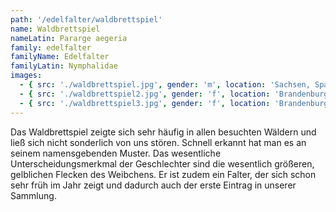 ```yaml
---
path: '/edelfalter/waldbrettspiel'
name: Waldbrettspiel
nameLatin: Pararge aegeria
family: edelfalter
familyName: Edelfalter
familyLatin: Nymphalidae
images:
  - { src: './waldbrettspiel.jpg', gender: 'm', location: 'Sachsen, Spaargebirge', author: Georg, date: '2016-07-10' }
  - { src: './waldbrettspiel2.jpg', gender: 'f', location: 'Brandenburg, Heinrichsfelde', author: Georg, date: '2016-05-05' }
  - { src: './waldbrettspiel3.jpg', gender: 'f', location: 'Brandenburg, Kleiner Rhin (bei Dollgow)', author: Georg, date: '2016-05-14' }
---
```


Das Waldbrettspiel zeigte sich sehr häufig in allen besuchten Wäldern und ließ sich nicht sonderlich von uns stören. Schnell erkannt hat man es an seinem namensgebenden Muster. Das wesentliche Unterscheidungsmerkmal der Geschlechter sind die wesentlich größeren, gelblichen Flecken des Weibchens. Er ist zudem ein Falter, der sich schon sehr früh im Jahr zeigt und dadurch auch der erste Eintrag in unserer Sammlung.
